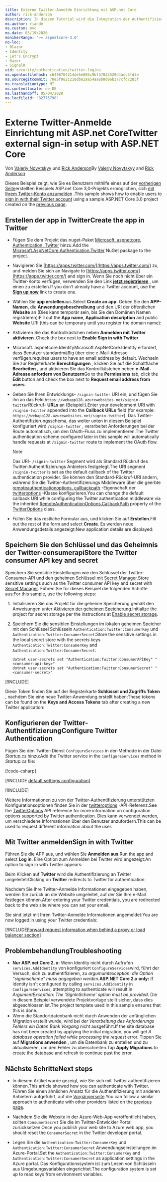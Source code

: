 ```yaml
---
title: Externe Twitter-Anmelde Einrichtung mit ASP.net Core
author: rick-anderson
description: In diesem Tutorial wird die Integration der Authentifizierung von Twitter-Konto Benutzern in eine vorhandene ASP.net Core-App veranschaulicht.
ms.author: riande
ms.custom: mvc
ms.date: 03/19/2020
monikerRange: '>= aspnetcore-3.0'
no-loc:
- Blazor
- Identity
- Let's Encrypt
- Razor
- SignalR
uid: security/authentication/twitter-logins
ms.openlocfilehash: c6498704214de5e805c9bf57033529d4acc5fd3e
ms.sourcegitcommit: 70e5f982c218db82aa54aa8b8d96b377cfc7283f
ms.translationtype: MT
ms.contentlocale: de-DE
ms.lasthandoff: 05/04/2020
ms.locfileid: "82775790"
---
```

# <a name="twitter-external-sign-in-setup-with-aspnet-core"></a><span data-ttu-id="9c37b-103">Externe Twitter-Anmelde Einrichtung mit ASP.net Core</span><span class="sxs-lookup"><span data-stu-id="9c37b-103">Twitter external sign-in setup with ASP.NET Core</span></span>

<span data-ttu-id="9c37b-104">Von [Valeriy Novytskyy](https://github.com/01binary) und [Rick Anderson](https://twitter.com/RickAndMSFT)</span><span class="sxs-lookup"><span data-stu-id="9c37b-104">By [Valeriy Novytskyy](https://github.com/01binary) and [Rick Anderson](https://twitter.com/RickAndMSFT)</span></span>

<span data-ttu-id="9c37b-105">Dieses Beispiel zeigt, wie Sie es Benutzern mithilfe eines auf der [vorherigen Seite](xref:security/authentication/social/index)erstellten Beispiels ASP.net Core 3,0-Projekts ermöglichen, sich [mit Ihrem Twitter-Konto anzumelden](https://dev.twitter.com/web/sign-in/desktop-browser) .</span><span class="sxs-lookup"><span data-stu-id="9c37b-105">This sample shows how to enable users to [sign in with their Twitter account](https://dev.twitter.com/web/sign-in/desktop-browser) using a sample ASP.NET Core 3.0 project created on the [previous page](xref:security/authentication/social/index).</span></span>

## <a name="create-the-app-in-twitter"></a><span data-ttu-id="9c37b-106">Erstellen der app in Twitter</span><span class="sxs-lookup"><span data-stu-id="9c37b-106">Create the app in Twitter</span></span>

* <span data-ttu-id="9c37b-107">Fügen Sie dem Projekt das nuget-Paket [Microsoft. aspnetcore. Authentication. Twitter](https://www.nuget.org/packages/Microsoft.AspNetCore.Authentication.Twitter/3.0.0) hinzu.</span><span class="sxs-lookup"><span data-stu-id="9c37b-107">Add the [Microsoft.AspNetCore.Authentication.Twitter](https://www.nuget.org/packages/Microsoft.AspNetCore.Authentication.Twitter/3.0.0) NuGet package to the project.</span></span>

* <span data-ttu-id="9c37b-108">Navigieren Sie [https://apps.twitter.com/](https://apps.twitter.com/) zu, und melden Sie sich an.</span><span class="sxs-lookup"><span data-stu-id="9c37b-108">Navigate to [https://apps.twitter.com/](https://apps.twitter.com/) and sign in.</span></span> <span data-ttu-id="9c37b-109">Wenn Sie noch nicht über ein Twitter-Konto verfügen, verwenden Sie den Link **[jetzt registrieren](https://twitter.com/signup)** , um einen zu erstellen.</span><span class="sxs-lookup"><span data-stu-id="9c37b-109">If you don't already have a Twitter account, use the **[Sign up now](https://twitter.com/signup)** link to create one.</span></span>

* <span data-ttu-id="9c37b-110">Wählen Sie **app erstellen**aus.</span><span class="sxs-lookup"><span data-stu-id="9c37b-110">Select **Create an app**.</span></span> <span data-ttu-id="9c37b-111">Geben Sie den **APP-Namen**, die **Anwendungsbeschreibung** und den URI der öffentlichen **Website** an (Dies kann temporär sein, bis Sie den Domänen Namen registrieren):</span><span class="sxs-lookup"><span data-stu-id="9c37b-111">Fill out the **App name**, **Application description** and public **Website** URI (this can be temporary until you register the domain name):</span></span>

* <span data-ttu-id="9c37b-112">Aktivieren Sie das Kontrollkästchen neben **Anmelden mit Twitter aktivieren** .</span><span class="sxs-lookup"><span data-stu-id="9c37b-112">Check the box next to **Enable Sign in with Twitter**</span></span>

* <span data-ttu-id="9c37b-113">Microsoft. aspnetcore.Identity</span><span class="sxs-lookup"><span data-stu-id="9c37b-113">Microsoft.AspNetCore.Identity</span></span> <span data-ttu-id="9c37b-114">erfordert, dass Benutzer standardmäßig über eine e-Mail-Adresse verfügen.</span><span class="sxs-lookup"><span data-stu-id="9c37b-114">requires users to have an email address by default.</span></span> <span data-ttu-id="9c37b-115">Wechseln Sie zur Registerkarte **Berechtigungen** , klicken Sie auf die Schaltfläche **Bearbeiten** , und aktivieren Sie das Kontrollkästchen neben **e-Mail-Adresse anfordern von Benutzern**</span><span class="sxs-lookup"><span data-stu-id="9c37b-115">Go to the **Permissions** tab, click the **Edit** button and check the box next to **Request email address from users**.</span></span>

* <span data-ttu-id="9c37b-116">Geben Sie Ihren Entwicklungs- `/signin-twitter` URI ein, und fügen Sie ihn an das Feld `https://webapp128.azurewebsites.net/signin-twitter`Rückruf- **URLs** an (Beispiel:).</span><span class="sxs-lookup"><span data-stu-id="9c37b-116">Enter your development URI with `/signin-twitter` appended into the **Callback URLs** field (for example: `https://webapp128.azurewebsites.net/signin-twitter`).</span></span> <span data-ttu-id="9c37b-117">Das Twitter-Authentifizierungsschema, das weiter unten in diesem Beispiel konfiguriert wird `/signin-twitter` , verarbeitet Anforderungen bei der Route automatisch, um den OAuth-Fluss zu implementieren.</span><span class="sxs-lookup"><span data-stu-id="9c37b-117">The Twitter authentication scheme configured later in this sample will automatically handle requests at `/signin-twitter` route to implement the OAuth flow.</span></span>

  > [!NOTE]
  > <span data-ttu-id="9c37b-118">Das URI- `/signin-twitter` Segment wird als Standard Rückruf des Twitter-Authentifizierungs Anbieters festgelegt.</span><span class="sxs-lookup"><span data-stu-id="9c37b-118">The URI segment `/signin-twitter` is set as the default callback of the Twitter authentication provider.</span></span> <span data-ttu-id="9c37b-119">Sie können den Standard-Rückruf-URI ändern, während Sie die Twitter-Authentifizierungs Middleware über die geerbte [remoteauthenticationoptions. callbackpath](/dotnet/api/microsoft.aspnetcore.authentication.remoteauthenticationoptions.callbackpath) -Eigenschaft der [twitteroptions](/dotnet/api/microsoft.aspnetcore.authentication.twitter.twitteroptions) -Klasse konfigurieren.</span><span class="sxs-lookup"><span data-stu-id="9c37b-119">You can change the default callback URI while configuring the Twitter authentication middleware via the inherited [RemoteAuthenticationOptions.CallbackPath](/dotnet/api/microsoft.aspnetcore.authentication.remoteauthenticationoptions.callbackpath) property of the [TwitterOptions](/dotnet/api/microsoft.aspnetcore.authentication.twitter.twitteroptions) class.</span></span>

* <span data-ttu-id="9c37b-120">Füllen Sie das restliche Formular aus, und klicken Sie auf **Erstellen**.</span><span class="sxs-lookup"><span data-stu-id="9c37b-120">Fill out the rest of the form and select **Create**.</span></span> <span data-ttu-id="9c37b-121">Es werden neue Anwendungsdetails angezeigt:</span><span class="sxs-lookup"><span data-stu-id="9c37b-121">New application details are displayed:</span></span>

## <a name="store-the-twitter-consumer-api-key-and-secret"></a><span data-ttu-id="9c37b-122">Speichern Sie den Schlüssel und das Geheimnis der Twitter-consumerapi</span><span class="sxs-lookup"><span data-stu-id="9c37b-122">Store the Twitter consumer API key and secret</span></span>

<span data-ttu-id="9c37b-123">Speichern Sie sensible Einstellungen wie den Schlüssel der Twitter-Consumer-API und den geheimen Schlüssel mit [Secret Manager](xref:security/app-secrets).</span><span class="sxs-lookup"><span data-stu-id="9c37b-123">Store sensitive settings such as the Twitter consumer API key and secret with [Secret Manager](xref:security/app-secrets).</span></span> <span data-ttu-id="9c37b-124">Führen Sie für dieses Beispiel die folgenden Schritte aus:</span><span class="sxs-lookup"><span data-stu-id="9c37b-124">For this sample, use the following steps:</span></span>

1. <span data-ttu-id="9c37b-125">Initialisieren Sie das Projekt für die geheime Speicherung gemäß den Anweisungen unter [Aktivieren der geheimen Speicherung](xref:security/app-secrets#enable-secret-storage).</span><span class="sxs-lookup"><span data-stu-id="9c37b-125">Initialize the project for secret storage per the instructions at [Enable secret storage](xref:security/app-secrets#enable-secret-storage).</span></span>
1. <span data-ttu-id="9c37b-126">Speichern Sie die sensiblen Einstellungen im lokalen geheimen Speicher mit den Schlüssel Schlüsseln `Authentication:Twitter:ConsumerKey` und `Authentication:Twitter:ConsumerSecret`:</span><span class="sxs-lookup"><span data-stu-id="9c37b-126">Store the sensitive settings in the local secret store with the secrets keys `Authentication:Twitter:ConsumerKey` and `Authentication:Twitter:ConsumerSecret`:</span></span>

    ```dotnetcli
    dotnet user-secrets set "Authentication:Twitter:ConsumerAPIKey" "<consumer-api-key>"
    dotnet user-secrets set "Authentication:Twitter:ConsumerSecret" "<consumer-secret>"
    ```

[!INCLUDE[](~/includes/environmentVarableColon.md)]

<span data-ttu-id="9c37b-127">Diese Token finden Sie auf der Registerkarte **Schlüssel und Zugriffs Token** , nachdem Sie eine neue Twitter-Anwendung erstellt haben:</span><span class="sxs-lookup"><span data-stu-id="9c37b-127">These tokens can be found on the **Keys and Access Tokens** tab after creating a new Twitter application:</span></span>

## <a name="configure-twitter-authentication"></a><span data-ttu-id="9c37b-128">Konfigurieren der Twitter-Authentifizierung</span><span class="sxs-lookup"><span data-stu-id="9c37b-128">Configure Twitter Authentication</span></span>

<span data-ttu-id="9c37b-129">Fügen Sie den Twitter-Dienst `ConfigureServices` in der-Methode in der Datei *Startup.cs* hinzu:</span><span class="sxs-lookup"><span data-stu-id="9c37b-129">Add the Twitter service in the `ConfigureServices` method in *Startup.cs* file:</span></span>

[!code-csharp[](~/security/authentication/social/social-code/3.x/StartupTwitter3x.cs?name=snippet&highlight=10-15)]

[!INCLUDE [default settings configuration](includes/default-settings.md)]

[!INCLUDE[](includes/chain-auth-providers.md)]

<span data-ttu-id="9c37b-130">Weitere Informationen zu von der Twitter-Authentifizierung unterstützten Konfigurationsoptionen finden Sie in der [twitteroptions](/dotnet/api/microsoft.aspnetcore.builder.twitteroptions) -API-Referenz.</span><span class="sxs-lookup"><span data-stu-id="9c37b-130">See the [TwitterOptions](/dotnet/api/microsoft.aspnetcore.builder.twitteroptions) API reference for more information on configuration options supported by Twitter authentication.</span></span> <span data-ttu-id="9c37b-131">Dies kann verwendet werden, um verschiedene Informationen über den Benutzer anzufordern.</span><span class="sxs-lookup"><span data-stu-id="9c37b-131">This can be used to request different information about the user.</span></span>

## <a name="sign-in-with-twitter"></a><span data-ttu-id="9c37b-132">Mit Twitter anmelden</span><span class="sxs-lookup"><span data-stu-id="9c37b-132">Sign in with Twitter</span></span>

<span data-ttu-id="9c37b-133">Führen Sie die APP aus, und wählen Sie **Anmelden aus**.</span><span class="sxs-lookup"><span data-stu-id="9c37b-133">Run the app and select **Log in**.</span></span> <span data-ttu-id="9c37b-134">Eine Option zum Anmelden bei Twitter wird angezeigt:</span><span class="sxs-lookup"><span data-stu-id="9c37b-134">An option to sign in with Twitter appears:</span></span>

<span data-ttu-id="9c37b-135">Beim Klicken auf **Twitter** wird die Authentifizierung an Twitter umgeleitet:</span><span class="sxs-lookup"><span data-stu-id="9c37b-135">Clicking on **Twitter** redirects to Twitter for authentication:</span></span>

<span data-ttu-id="9c37b-136">Nachdem Sie Ihre Twitter-Anmelde Informationen eingegeben haben, werden Sie zurück an die Website umgeleitet, auf der Sie Ihre e-Mail festlegen können.</span><span class="sxs-lookup"><span data-stu-id="9c37b-136">After entering your Twitter credentials, you are redirected back to the web site where you can set your email.</span></span>

<span data-ttu-id="9c37b-137">Sie sind jetzt mit Ihren Twitter-Anmelde Informationen angemeldet:</span><span class="sxs-lookup"><span data-stu-id="9c37b-137">You are now logged in using your Twitter credentials:</span></span>

[!INCLUDE[Forward request information when behind a proxy or load balancer section](includes/forwarded-headers-middleware.md)]

<!-- 
### React to cancel Authorize External sign-in
Twitter doesn't support AccessDeniedPath
Rather in the twitter setup, you can provide an External sign-in homepage. The external sign-in homepage doesn't support localhost. Tested with https://cors3.azurewebsites.net/ and that works.
-->

## <a name="troubleshooting"></a><span data-ttu-id="9c37b-138">Problembehandlung</span><span class="sxs-lookup"><span data-stu-id="9c37b-138">Troubleshooting</span></span>

* <span data-ttu-id="9c37b-139">**Nur ASP.net Core 2. x:** Wenn Identity nicht durch Aufrufen `services.AddIdentity` von konfiguriert `ConfigureServices`wird, führt der Versuch, sich zu authentifizieren, zu *argumumtexception: die Option "signinscheme" muss angegeben werden*.</span><span class="sxs-lookup"><span data-stu-id="9c37b-139">**ASP.NET Core 2.x only:** If Identity isn't configured by calling `services.AddIdentity` in `ConfigureServices`, attempting to authenticate will result in *ArgumentException: The 'SignInScheme' option must be provided*.</span></span> <span data-ttu-id="9c37b-140">Die in diesem Beispiel verwendete Projektvorlage stellt sicher, dass dies abgeschlossen ist.</span><span class="sxs-lookup"><span data-stu-id="9c37b-140">The project template used in this sample ensures that this is done.</span></span>
* <span data-ttu-id="9c37b-141">Wenn die Standortdatenbank nicht durch Anwenden der anfänglichen Migration erstellt wurde, wird *bei der Verarbeitung des Anforderungs Fehlers ein Daten Bank Vorgang* nicht ausgeführt.</span><span class="sxs-lookup"><span data-stu-id="9c37b-141">If the site database has not been created by applying the initial migration, you will get *A database operation failed while processing the request* error.</span></span> <span data-ttu-id="9c37b-142">Tippen Sie auf **Migrations anwenden** , um die Datenbank zu erstellen und zu aktualisieren, um den Fehler zu überschreiten.</span><span class="sxs-lookup"><span data-stu-id="9c37b-142">Tap **Apply Migrations** to create the database and refresh to continue past the error.</span></span>

## <a name="next-steps"></a><span data-ttu-id="9c37b-143">Nächste Schritte</span><span class="sxs-lookup"><span data-stu-id="9c37b-143">Next steps</span></span>

* <span data-ttu-id="9c37b-144">In diesem Artikel wurde gezeigt, wie Sie sich mit Twitter authentifizieren können.</span><span class="sxs-lookup"><span data-stu-id="9c37b-144">This article showed how you can authenticate with Twitter.</span></span> <span data-ttu-id="9c37b-145">Führen Sie einen ähnlichen Ansatz für die Authentifizierung mit anderen Anbietern aufgeführt, auf die [Vorgängerseite](xref:security/authentication/social/index).</span><span class="sxs-lookup"><span data-stu-id="9c37b-145">You can follow a similar approach to authenticate with other providers listed on the [previous page](xref:security/authentication/social/index).</span></span>

* <span data-ttu-id="9c37b-146">Nachdem Sie die Website in der Azure-Web-App veröffentlicht haben, sollten `ConsumerSecret` Sie die im Twitter-Entwickler Portal zurücksetzen.</span><span class="sxs-lookup"><span data-stu-id="9c37b-146">Once you publish your web site to Azure web app, you should reset the `ConsumerSecret` in the Twitter developer portal.</span></span>

* <span data-ttu-id="9c37b-147">Legen Sie die `Authentication:Twitter:ConsumerKey` und `Authentication:Twitter:ConsumerSecret` Anwendungseinstellungen im Azure-Portal.</span><span class="sxs-lookup"><span data-stu-id="9c37b-147">Set the `Authentication:Twitter:ConsumerKey` and `Authentication:Twitter:ConsumerSecret` as application settings in the Azure portal.</span></span> <span data-ttu-id="9c37b-148">Das Konfigurationssystem ist zum Lesen von Schlüsseln aus Umgebungsvariablen eingerichtet.</span><span class="sxs-lookup"><span data-stu-id="9c37b-148">The configuration system is set up to read keys from environment variables.</span></span>
